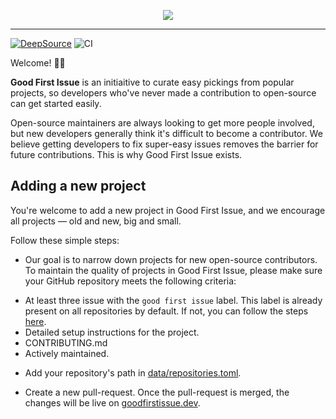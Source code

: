 <p align="center">
  <a href="https://goodfirstissue.dev" target="_blank">
    <img src="https://goodfirstissue.dev/images/gfi-logo-dark.svg">
  </a>
</p>
<hr>

[![DeepSource](https://static.deepsource.io/deepsource-badge-light-mini.svg)](https://deepsource.io/gh/deepsourcelabs/good-first-issue/?ref=repository-badge)
![CI](https://github.com/deepsourcelabs/good-first-issue/workflows/CI/badge.svg)

Welcome! 👋🏼

**Good First Issue** is an initiaitive to curate easy pickings from popular projects, so developers who've never made a contribution to open-source can get started easily.

Open-source maintainers are always looking to get more people involved, but new developers generally think it's difficult to become a contributor. We believe getting developers to fix super-easy issues removes the barrier for future contributions. This is why Good First Issue exists.

## Adding a new project

You're welcome to add a new project in Good First Issue, and we encourage all projects &mdash; old and new, big and small.

Follow these simple steps:

* Our goal is to narrow down projects for new open-source contributors. To maintain the quality of projects in Good First Issue, please make sure your GitHub repository meets the following criteria:

 - At least three issue with the `good first issue` label. This label is already present on all repositories by default. If not, you can follow the steps [here](https://help.github.com/en/github/managing-your-work-on-github/applying-labels-to-issues-and-pull-requests).
 - Detailed setup instructions for the project.
 - CONTRIBUTING.md
 - Actively maintained.
 
* Add your repository's path in [data/repositories.toml](data/repositories.toml).

* Create a new pull-request. Once the pull-request is merged, the changes will be live on [goodfirstissue.dev](https://goodfirstissue.dev/).

